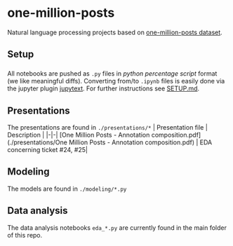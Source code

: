 # one-million-posts

Natural language processing projects based on [one-million-posts dataset](https://ofai.github.io/million-post-corpus/).

## Setup
### 
All notebooks are pushed as `.py` files in _python percentage script_ format (we like meaningful diffs).
Converting from/to `.ipynb` files is easily done via the jupyter plugin [jupytext](https://github.com/mwouts/jupytext).
For further instructions see [SETUP.md](SETUP.md).

## Presentations
The presentations are found in `./presentations/*`
| Presentation file | Description |
|-|-|
[One Million Posts - Annotation composition.pdf](./presentations/One Million Posts - Annotation composition.pdf) | EDA concerning ticket #24, #25|

## Modeling
The models are found in  `./modeling/*.py`

## Data analysis
The data analysis notebooks `eda_*.py` are currently found in the main folder of this repo.
